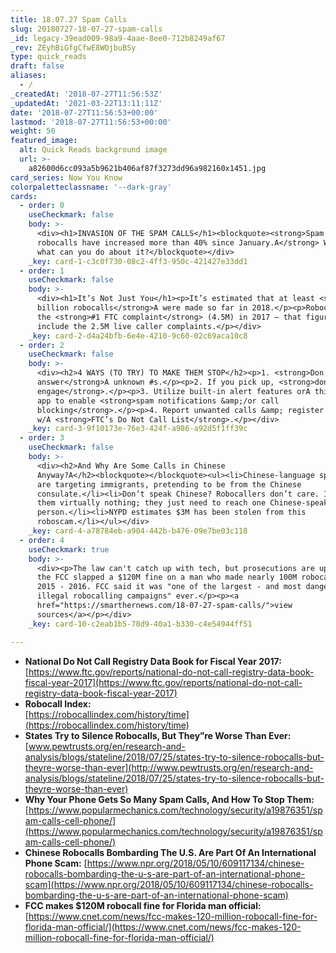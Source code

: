 ```yaml
---
title: 18.07.27 Spam Calls
slug: 20180727-18-07-27-spam-calls
_id: legacy-39ead009-98a9-4aae-8ee0-712b8249af67
_rev: ZEyhBiGfgCfwE8WOjbuBSy
type: quick_reads
draft: false
aliases:
  - /
_createdAt: '2018-07-27T11:56:53Z'
_updatedAt: '2021-03-22T13:11:11Z'
date: '2018-07-27T11:56:53+00:00'
lastmod: '2018-07-27T11:56:53+00:00'
weight: 50
featured_image:
  alt: Quick Reads background image
  url: >-
    a82600d6cc093a5b9621b406af87f3273dd96a982160x1451.jpg
card_series: Now You Know
colorpaletteclassname: '--dark-gray'
cards:
  - order: 0
    useCheckmark: false
    body: >-
      <div><h1>INVASION OF THE SPAM CALLS</h1><blockquote><strong>Spam &amp;
      robocalls have increased more than 40% since January.A</strong> Why &amp;
      what can you do about it?</blockquote></div>
    _key: card-1-c3c0f730-08c2-4ff3-950c-421427e33dd1
  - order: 1
    useCheckmark: false
    body: >-
      <div><h1>It’s Not Just You</h1><p>It’s estimated that at least <strong>20
      billion robocalls</strong>A were made so far in 2018.</p><p>Robocalls were
      the <strong>#1 FTC complaint</strong> (4.5M) in 2017 – that figure doesn’t
      include the 2.5M live caller complaints.</p></div>
    _key: card-2-d4a24bfb-6e4e-4210-9c60-02c69aca10c8
  - order: 2
    useCheckmark: false
    body: >-
      <div><h2>4 WAYS (TO TRY) TO MAKE THEM STOP</h2><p>1. <strong>Don’t
      answer</strong>A unknown #s.</p><p>2. If you pick up, <strong>don’t
      engage</strong>.</p><p>3. Utilize built-in alert features orA third-party
      app to enable <strong>spam notifications &amp;/or call
      blocking</strong>.</p><p>4. Report unwanted calls &amp; register your #s
      w/A <strong>FTC’s Do Not Call List</strong>.</p></div>
    _key: card-3-9f10173e-76e3-424f-a986-a92d5f1ff39c
  - order: 3
    useCheckmark: false
    body: >-
      <div><h2>And Why Are Some Calls in Chinese
      Anyway?A</h2><blockquote></blockquote><ul><li>Chinese-language spam calls
      are targeting immigrants, pretending to be from the Chinese
      consulate.</li><li>Don’t speak Chinese? Robocallers don’t care. It costs
      them virtually nothing; they just need to reach one Chinese-speaking
      person.</li><li>NYPD estimates $3M has been stolen from this
      roboscam.</li></ul></div>
    _key: card-4-a78784eb-a904-442b-b476-09e7be03c118
  - order: 4
    useCheckmark: true
    body: >-
      <div><p>The law can't catch up with tech, but prosecutions are up. In May,
      the FCC slapped a $120M fine on a man who made nearly 100M robocalls from
      2015 - 2016. FCC said it was "one of the largest - and most dangerous -
      illegal robocalling campaigns" ever.</p><p><a
      href="https://smarthernews.com/18-07-27-spam-calls/">view
      sources</a></p></div>
    _key: card-10-c2eab1b5-78d9-40a1-b330-c4e54944ff51

---
```

* **National Do Not Call Registry Data Book for Fiscal Year 2017:**  
[https://www.ftc.gov/reports/national-do-not-call-registry-data-book-fiscal-year-2017](https://www.ftc.gov/reports/national-do-not-call-registry-data-book-fiscal-year-2017)
* **Robocall Index:**  
[https://robocallindex.com/history/time](https://robocallindex.com/history/time)
* **States Try to Silence Robocalls, But They”re Worse Than Ever:**  
[www.pewtrusts.org/en/research-and-analysis/blogs/stateline/2018/07/25/states-try-to-silence-robocalls-but-theyre-worse-than-ever](http://www.pewtrusts.org/en/research-and-analysis/blogs/stateline/2018/07/25/states-try-to-silence-robocalls-but-theyre-worse-than-ever)
* **Why Your Phone Gets So Many Spam Calls, And How To Stop Them:**  
[https://www.popularmechanics.com/technology/security/a19876351/spam-calls-cell-phone/](https://www.popularmechanics.com/technology/security/a19876351/spam-calls-cell-phone/)
* **Chinese Robocalls Bombarding The U.S. Are Part Of An International Phone Scam:** [https://www.npr.org/2018/05/10/609117134/chinese-robocalls-bombarding-the-u-s-are-part-of-an-international-phone-scam](https://www.npr.org/2018/05/10/609117134/chinese-robocalls-bombarding-the-u-s-are-part-of-an-international-phone-scam)
* **FCC makes $120M robocall fine for Florida man official:**  
[https://www.cnet.com/news/fcc-makes-120-million-robocall-fine-for-florida-man-official/](https://www.cnet.com/news/fcc-makes-120-million-robocall-fine-for-florida-man-official/)